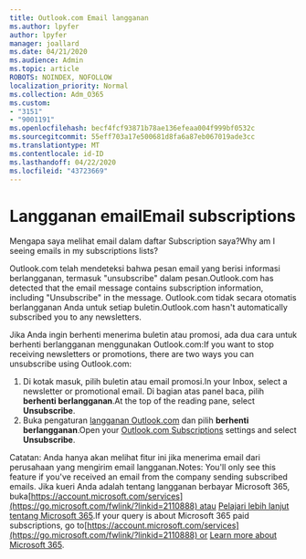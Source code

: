 ```yaml
---
title: Outlook.com Email langganan
ms.author: lpyfer
author: lpyfer
manager: joallard
ms.date: 04/21/2020
ms.audience: Admin
ms.topic: article
ROBOTS: NOINDEX, NOFOLLOW
localization_priority: Normal
ms.collection: Adm_O365
ms.custom:
- "3151"
- "9001191"
ms.openlocfilehash: becf4fcf93871b78ae136efeaa004f999bf0532c
ms.sourcegitcommit: 55eff703a17e500681d8fa6a87eb067019ade3cc
ms.translationtype: MT
ms.contentlocale: id-ID
ms.lasthandoff: 04/22/2020
ms.locfileid: "43723669"
---
```

# <a name="email-subscriptions"></a><span data-ttu-id="853a7-102">Langganan email</span><span class="sxs-lookup"><span data-stu-id="853a7-102">Email subscriptions</span></span>

<span data-ttu-id="853a7-103">Mengapa saya melihat email dalam daftar Subscription saya?</span><span class="sxs-lookup"><span data-stu-id="853a7-103">Why am I seeing emails in my subscriptions lists?</span></span>

<span data-ttu-id="853a7-104">Outlook.com telah mendeteksi bahwa pesan email yang berisi informasi berlangganan, termasuk "unsubscribe" dalam pesan.</span><span class="sxs-lookup"><span data-stu-id="853a7-104">Outlook.com has detected that the email message contains subscription information, including "Unsubscribe" in the message.</span></span> <span data-ttu-id="853a7-105">Outlook.com tidak secara otomatis berlangganan Anda untuk setiap buletin.</span><span class="sxs-lookup"><span data-stu-id="853a7-105">Outlook.com hasn't automatically subscribed you to any newsletters.</span></span>

<span data-ttu-id="853a7-106">Jika Anda ingin berhenti menerima buletin atau promosi, ada dua cara untuk berhenti berlangganan menggunakan Outlook.com:</span><span class="sxs-lookup"><span data-stu-id="853a7-106">If you want to stop receiving newsletters or promotions, there are two ways you can unsubscribe using Outlook.com:</span></span>
1. <span data-ttu-id="853a7-107">Di kotak masuk, pilih buletin atau email promosi.</span><span class="sxs-lookup"><span data-stu-id="853a7-107">In your Inbox, select a newsletter or promotional email.</span></span> <span data-ttu-id="853a7-108">Di bagian atas panel baca, pilih **berhenti berlangganan**.</span><span class="sxs-lookup"><span data-stu-id="853a7-108">At the top of the reading pane, select **Unsubscribe**.</span></span>
2. <span data-ttu-id="853a7-109">Buka pengaturan [langganan Outlook.com](https://go.microsoft.com/fwlink/?linkid=2110887) dan pilih **berhenti berlangganan**.</span><span class="sxs-lookup"><span data-stu-id="853a7-109">Open your [Outlook.com Subscriptions](https://go.microsoft.com/fwlink/?linkid=2110887) settings and select **Unsubscribe**.</span></span>

<span data-ttu-id="853a7-110">Catatan: Anda hanya akan melihat fitur ini jika menerima email dari perusahaan yang mengirim email langganan.</span><span class="sxs-lookup"><span data-stu-id="853a7-110">Notes: You'll only see this feature if you've received an email from the company sending subscribed emails.</span></span>
<span data-ttu-id="853a7-111">Jika kueri Anda adalah tentang langganan berbayar Microsoft 365, buka[https://account.microsoft.com/services](https://go.microsoft.com/fwlink/?linkid=2110888) atau [Pelajari lebih lanjut tentang Microsoft 365](https://products.office.com/compare-all-microsoft-office-products?tab=1&WT.mc_id=PROD_OL-Web_Support_O365NewValue_Upgrade).</span><span class="sxs-lookup"><span data-stu-id="853a7-111">If your query is about Microsoft 365 paid subscriptions, go to[https://account.microsoft.com/services](https://go.microsoft.com/fwlink/?linkid=2110888) or [Learn more about Microsoft 365](https://products.office.com/compare-all-microsoft-office-products?tab=1&WT.mc_id=PROD_OL-Web_Support_O365NewValue_Upgrade).</span></span>
  